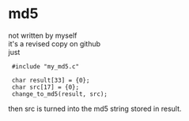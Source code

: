 # md5
not written by myself  
it's a revised copy on github  
just 


     #include "my_md5.c"

     char result[33] = {0};
     char src[17] = {0};
     change_to_md5(result, src);


then src is turned into the md5 string stored in result. 

